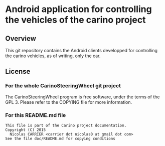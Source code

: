 # Android application for controlling the vehicles of the carino project

## Overview

This git repository contains the Android clients developped for controlling the
carino vehicles, as of writing, only the car.  

## License

### For the whole CarinoSteeringWheel git project

The CarinoSteeringWheel program is free software, under the terms of the GPL 3.
Please refer to the COPYING file for more information.

### For this README.md file

    This file is part of the Carino project documentation.
    Copyright (C) 2015
      Nicolas CARRIER <carrier dot nicolas0 at gmail dot com>
    See the file doc/README.md for copying conditions

